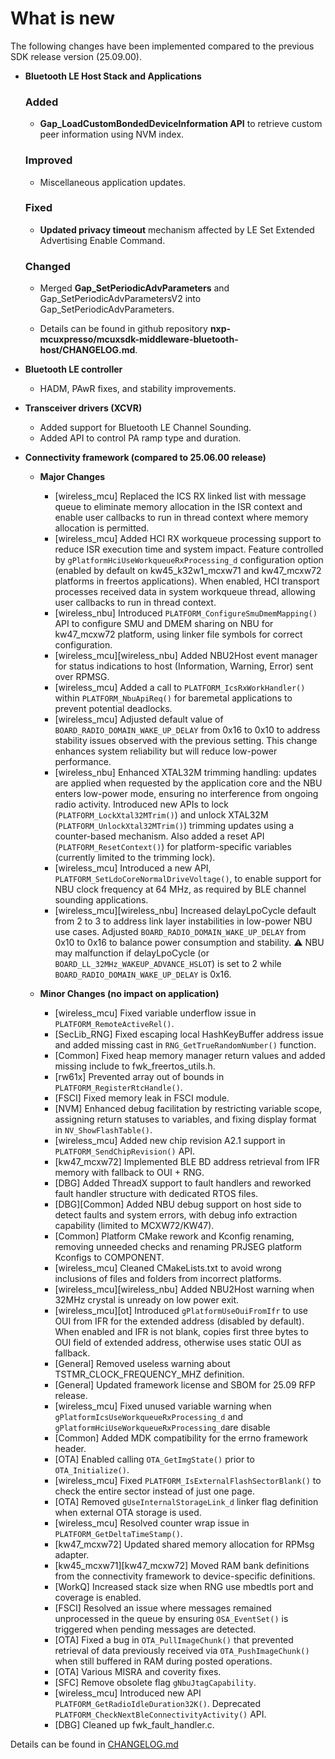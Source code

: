 # What is new 

The following changes have been implemented compared to the previous SDK release version \(25.09.00\).

-   **Bluetooth LE Host Stack and Applications**

    ### Added
    -   **Gap_LoadCustomBondedDeviceInformation API** to retrieve custom peer information using NVM index.

    ### Improved
    -   Miscellaneous application updates.

    ### Fixed
    -   **Updated privacy timeout** mechanism affected by LE Set Extended Advertising Enable Command.

    ### Changed
    -   Merged **Gap_SetPeriodicAdvParameters** and Gap_SetPeriodicAdvParametersV2 into Gap_SetPeriodicAdvParameters.

    -   Details can be found in github repository **nxp-mcuxpresso/mcuxsdk-middleware-bluetooth-host/CHANGELOG.md**.

-   **Bluetooth LE controller**
    -   HADM, PAwR fixes, and stability improvements.

-   **Transceiver drivers (XCVR)**
    -   Added support for Bluetooth LE Channel Sounding.
    -   Added API to control PA ramp type and duration.

-   **Connectivity framework (compared to 25.06.00 release)**

    -   **Major Changes**
        - [wireless_mcu] Replaced the ICS RX linked list with message queue to eliminate memory allocation in the ISR context and enable user callbacks to run in thread context where memory allocation is permitted.
        - [wireless_mcu] Added HCI RX workqueue processing support to reduce ISR execution time and system impact. Feature controlled by `gPlatformHciUseWorkqueueRxProcessing_d` configuration option (enabled by default on kw45_k32w1_mcxw71 and kw47_mcxw72 platforms in freertos applications). When enabled, HCI transport processes received data in system workqueue thread, allowing user callbacks to run in thread context.
        - [wireless_nbu] Introduced `PLATFORM_ConfigureSmuDmemMapping()` API to configure SMU and DMEM sharing on NBU for kw47_mcxw72 platform, using linker file symbols for correct configuration.
        - [wireless_mcu][wireless_nbu] Added NBU2Host event manager for status indications to host (Information, Warning, Error) sent over RPMSG.
        - [wireless_mcu] Added a call to `PLATFORM_IcsRxWorkHandler()` within `PLATFORM_NbuApiReq()` for baremetal applications to prevent potential deadlocks.
        - [wireless_mcu] Adjusted default value of `BOARD_RADIO_DOMAIN_WAKE_UP_DELAY` from 0x16 to 0x10 to address stability issues observed with the previous setting. This change enhances system reliability but will reduce low-power performance.
        - [wireless_nbu] Enhanced XTAL32M trimming handling: updates are applied when requested by the application core and the NBU enters low-power mode, ensuring no interference from ongoing radio activity. Introduced new APIs to lock (`PLATFORM_LockXtal32MTrim()`) and unlock XTAL32M (`PLATFORM_UnlockXtal32MTrim()`) trimming updates using a counter-based mechanism. Also added a reset API (`PLATFORM_ResetContext()`) for platform-specific variables (currently limited to the trimming lock).
        - [wireless_mcu] Introduced a new API, `PLATFORM_SetLdoCoreNormalDriveVoltage()`, to enable support for NBU clock frequency at 64 MHz, as required by BLE channel sounding applications.
        - [wireless_mcu][wireless_nbu] Increased delayLpoCycle default from 2 to 3 to address link layer instabilities in low-power NBU use cases. Adjusted `BOARD_RADIO_DOMAIN_WAKE_UP_DELAY` from 0x10 to 0x16 to balance power consumption and stability. ⚠️ NBU may malfunction if delayLpoCycle (or `BOARD_LL_32MHz_WAKEUP_ADVANCE_HSLOT`) is set to 2 while `BOARD_RADIO_DOMAIN_WAKE_UP_DELAY` is 0x16.

    -   **Minor Changes (no impact on application)**
        - [wireless_mcu] Fixed variable underflow issue in `PLATFORM_RemoteActiveRel()`.
        - [SecLib_RNG] Fixed escaping local HashKeyBuffer address issue and added missing cast in `RNG_GetTrueRandomNumber()` function.
        - [Common] Fixed heap memory manager return values and added missing include to fwk_freertos_utils.h.
        - [rw61x] Prevented array out of bounds in `PLATFORM_RegisterRtcHandle()`.
        - [FSCI] Fixed memory leak in FSCI module.
        - [NVM] Enhanced debug facilitation by restricting variable scope, assigning return statuses to variables, and fixing display format in `NV_ShowFlashTable()`.
        - [wireless_mcu] Added new chip revision A2.1 support in `PLATFORM_SendChipRevision()` API.
        - [kw47_mcxw72] Implemented BLE BD address retrieval from IFR memory with fallback to OUI + RNG.
        - [DBG] Added ThreadX support to fault handlers and reworked fault handler structure with dedicated RTOS files.
        - [DBG][Common] Added NBU debug support on host side to detect faults and system errors, with debug info extraction capability (limited to MCXW72/KW47).
        - [Common] Platform CMake rework and Kconfig renaming, removing unneeded checks and renaming PRJSEG platform Kconfigs to COMPONENT.
        - [wireless_mcu] Cleaned CMakeLists.txt to avoid wrong inclusions of files and folders from incorrect platforms.
        - [wireless_mcu][wireless_nbu] Added NBU2Host warning when 32MHz crystal is unready on low power exit.
        - [wireless_mcu][ot] Introduced `gPlatformUseOuiFromIfr` to use OUI from IFR for the extended address (disabled by default). When enabled and IFR is not blank, copies first three bytes to OUI field of extended address, otherwise uses static OUI as fallback.
        - [General] Removed useless warning about TSTMR_CLOCK_FREQUENCY_MHZ definition.
        - [General] Updated framework license and SBOM for 25.09 RFP release.
        - [wireless_mcu] Fixed unused variable warning when `gPlatformIcsUseWorkqueueRxProcessing_d` and `gPlatformHciUseWorkqueueRxProcessing_d`are disable
        - [Common] Added MDK compatibility for the errno framework header.
        - [OTA] Enabled calling `OTA_GetImgState()` prior to `OTA_Initialize()`.
        - [wireless_mcu] Fixed `PLATFORM_IsExternalFlashSectorBlank()` to check the entire sector instead of just one page.
        - [OTA] Removed `gUseInternalStorageLink_d` linker flag definition when external OTA storage is used.
        - [wireless_mcu] Resolved counter wrap issue in `PLATFORM_GetDeltaTimeStamp()`.
        - [kw47_mcxw72] Updated shared memory allocation for RPMsg adapter.
        - [kw45_mcxw71][kw47_mcxw72] Moved RAM bank definitions from the connectivity framework to device-specific definitions.
        - [WorkQ] Increased stack size when RNG use mbedtls port and coverage is enabled.
        - [FSCI] Resolved an issue where messages remained unprocessed in the queue by ensuring `OSA_EventSet()` is triggered when pending messages are detected.
        - [OTA] Fixed a bug in `OTA_PullImageChunk()` that prevented retrieval of data previously received via `OTA_PushImageChunk()` when still buffered in RAM during posted operations.
        - [OTA] Various MISRA and coverity fixes.
        - [SFC] Remove obsolete flag `gNbuJtagCapability`.
        - [wireless_mcu] Introduced new API `PLATFORM_GetRadioIdleDuration32K()`. Deprecated `PLATFORM_CheckNextBleConnectivityActivity()` API.
        - [DBG] Cleaned up fwk_fault_handler.c.


Details can be found in [CHANGELOG.md](../../../../../../middleware/wireless/framework/CHANGELOG.md)

